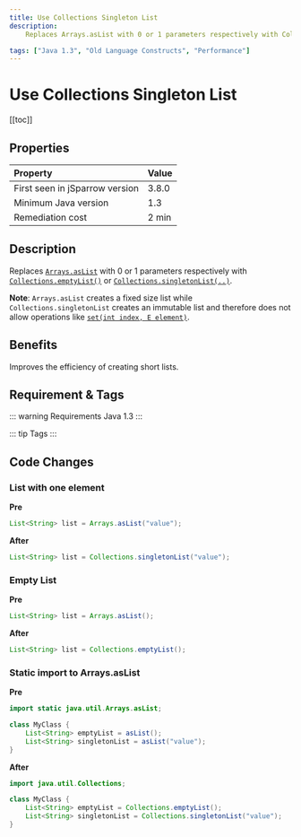 ```yaml
---
title: Use Collections Singleton List
description:
    Replaces Arrays.asList with 0 or 1 parameters respectively with Collections.emptyList(...) or Collections.singletonList()

tags: ["Java 1.3", "Old Language Constructs", "Performance"]
---
```


# Use Collections Singleton List

[[toc]]

## Properties

| Property                        | Value |
|:------------------------------- |:----- |
| First seen in jSparrow version  | 3.8.0 |
| Minimum Java version            | 1.3   |
| Remediation cost                | 2 min |

## Description

Replaces [`Arrays.asList`](https://docs.oracle.com/javase/8/docs/api/java/util/Arrays.html#asList-T...-) with 0 or 1 parameters respectively with [`Collections.emptyList()`](https://docs.oracle.com/javase/8/docs/api/java/util/Collections.html#emptyList--) or [`Collections.singletonList(..)`](https://docs.oracle.com/javase/8/docs/api/java/util/Collections.html#singletonList-T-).

**Note**: `Arrays.asList` creates a fixed size list while `Collections.singletonList` creates an immutable list and therefore does not allow operations like [`set(int index, E element)`](https://docs.oracle.com/javase/10/docs/api/java/util/List.html#set(int,E)). 

## Benefits

Improves the efficiency of creating short lists. 

## Requirement & Tags

::: warning Requirements
Java 1.3
:::

::: tip Tags
<TagLinks />
:::

## Code Changes


### List with one element

__Pre__
```java
List<String> list = Arrays.asList("value");

```
__After__
```java
List<String> list = Collections.singletonList("value");
```

### Empty List

__Pre__
```java
List<String> list = Arrays.asList();

```
__After__
```java
List<String> list = Collections.emptyList();
```

### Static import to Arrays.asList

__Pre__
```java
import static java.util.Arrays.asList;

class MyClass {
    List<String> emptyList = asList();
    List<String> singletonList = asList("value");
}


```
__After__
```java
import java.util.Collections;

class MyClass {
    List<String> emptyList = Collections.emptyList();
    List<String> singletonList = Collections.singletonList("value");
}
```